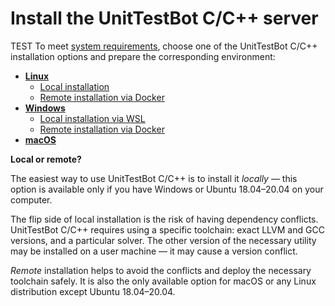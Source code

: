 # Install the UnitTestBot C/C++ server

TEST
To meet [system requirements](system-requirements.md), 
choose one of the UnitTestBot C/C++ installation options and prepare the corresponding environment:

* [**Linux**](linux)
	* [Local installation](install-server-on-ubuntu.md)
	* [Remote installation via Docker](linux-remote.md)
* [**Windows**](windows)
	* [Local installation via WSL](windows-local)
	* [Remote installation via Docker](windows-remote)
* [**macOS**](macos)

**Local or remote?**

The easiest way to use UnitTestBot C/C++ is to install it _locally_ — this option is available only if you have 
Windows or Ubuntu 18.04–20.04 on your computer.

The flip side of local installation is the risk of having dependency conflicts. UnitTestBot C/C++ requires using a specific toolchain: exact LLVM and GCC versions, and a particular solver. The other version of the necessary utility may be installed on a user
machine — it may cause a version conflict.

_Remote_ installation helps to avoid the conflicts and deploy the necessary toolchain safely. It is also the 
only available option for macOS or any Linux distribution except Ubuntu 18.04–20.04.